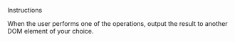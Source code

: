 Instructions

<!-- Create an HTML file that has two input fields to accept the two numbers to perform operations on. -->
<!-- Create 4 buttons to perform each of the basic mathematical functions (add, subtract, multiply, divide). -->



<!-- In your JavaScript, put an event listener on each of the buttons. -->


<!-- Copy the code below an implement a basic calculator. -->
When the user performs one of the operations, output the result to another DOM element of your choice.
